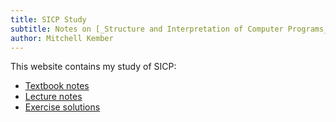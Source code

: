 ```yaml
---
title: SICP Study
subtitle: Notes on [_Structure and Interpretation of Computer Programs_](https://mitpress.mit.edu/sites/default/files/sicp/index.html)
author: Mitchell Kember
---
```


This website contains my study of SICP:

- [Textbook notes](textbook.html)
- [Lecture notes](lecture.html)
- [Exercise solutions](https://github.com/mk12/sicp)

